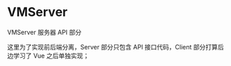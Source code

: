 VMServer
=====
VMServer 服务器 API 部分

这里为了实现前后端分离，Server 部分只包含 API 接口代码，Client 部分打算后边学习了 Vue 之后单独实现；

